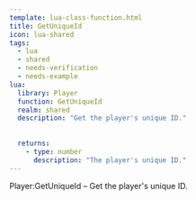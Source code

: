 ```yaml
---
template: lua-class-function.html
title: GetUniqueId
icon: lua-shared
tags:
  - lua
  - shared
  - needs-verification
  - needs-example
lua:
  library: Player
  function: GetUniqueId
  realm: shared
  description: "Get the player's unique ID."
  
  
  returns:
    - type: number
      description: "The player's unique ID."
---
```


<div class="lua__search__keywords">
Player:GetUniqueId &#x2013; Get the player's unique ID.
</div>
